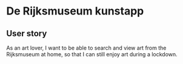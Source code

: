 # De Rijksmuseum kunstapp
## User story
As an art lover, I want to be able to search and view art from the Rijksmuseum at home, so that I can still enjoy art during a lockdown.


